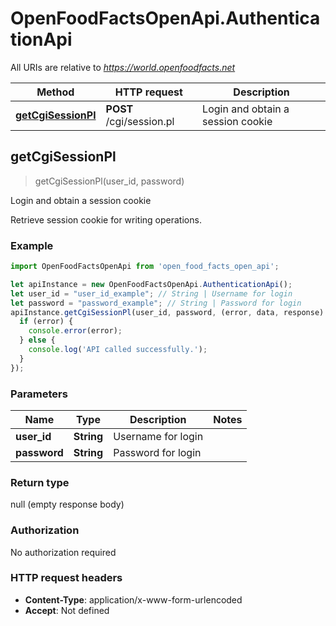 # OpenFoodFactsOpenApi.AuthenticationApi

All URIs are relative to *https://world.openfoodfacts.net*

Method | HTTP request | Description
------------- | ------------- | -------------
[**getCgiSessionPl**](AuthenticationApi.md#getCgiSessionPl) | **POST** /cgi/session.pl | Login and obtain a session cookie



## getCgiSessionPl

> getCgiSessionPl(user_id, password)

Login and obtain a session cookie

Retrieve session cookie for writing operations.

### Example

```javascript
import OpenFoodFactsOpenApi from 'open_food_facts_open_api';

let apiInstance = new OpenFoodFactsOpenApi.AuthenticationApi();
let user_id = "user_id_example"; // String | Username for login
let password = "password_example"; // String | Password for login
apiInstance.getCgiSessionPl(user_id, password, (error, data, response) => {
  if (error) {
    console.error(error);
  } else {
    console.log('API called successfully.');
  }
});
```

### Parameters


Name | Type | Description  | Notes
------------- | ------------- | ------------- | -------------
 **user_id** | **String**| Username for login | 
 **password** | **String**| Password for login | 

### Return type

null (empty response body)

### Authorization

No authorization required

### HTTP request headers

- **Content-Type**: application/x-www-form-urlencoded
- **Accept**: Not defined

